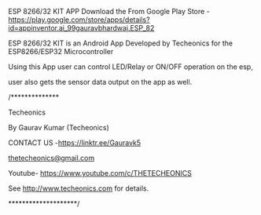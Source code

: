 ESP 8266/32 KIT APP Download the From Google Play Store - https://play.google.com/store/apps/details?id=appinventor.ai_99gauravbhardwaj.ESP_82

ESP 8266/32 KIT is an Android App Developed by Techeonics for the ESP8266/ESP32 Microcontroller

Using this App user can control LED/Relay or ON/OFF operation on the esp,

user also gets the sensor data output on the app as well.

/**************

Techeonics


By Gaurav Kumar (Techeonics) 

CONTACT US -https://linktr.ee/Gauravk5

<thetecheonics@gmail.com>

Youtube- https://www.youtube.com/c/THETECHEONICS

See <http://www.techeonics.com> for details.

********************/
